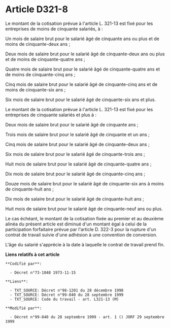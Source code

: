 # Article D321-8

Le montant de la cotisation prévue à l'article L. 321-13 est fixé pour les entreprises de moins de cinquante salariés, à :

Un mois de salaire brut pour le salarié âgé de cinquante ans ou plus et de moins de cinquante-deux ans ;

Deux mois de salaire brut pour le salarié âgé de cinquante-deux ans ou plus et de moins de cinquante-quatre ans ;

Quatre mois de salaire brut pour le salarié âgé de cinquante-quatre ans et de moins de cinquante-cinq ans ;

Cinq mois de salaire brut pour le salarié âgé de cinquante-cinq ans et de moins de cinquante-six ans ;

Six mois de salaire brut pour le salarié âgé de cinquante-six ans et plus.

Le montant de la cotisation prévue à l'article L. 321-13 est fixé pour les entreprises de cinquante salariés et plus à :

Deux  mois de salaire brut pour le salarié âgé de cinquante ans ;

Trois mois de salaire brut pour le salarié âgé de cinquante et un ans ;

Cinq mois de salaire brut pour le salarié âgé de cinquante-deux ans ;

Six mois de salaire brut pour le salarié âgé de cinquante-trois ans ;

Huit mois de salaire brut pour le salarié âgé de cinquante-quatre ans ;

Dix mois de salaire brut pour le salarié âgé de cinquante-cinq ans ;

Douze mois de salaire brut pour le salarié âgé de cinquante-six ans à moins de cinquante-huit ans ;

Dix mois de salaire brut pour le salarié âgé de cinquante-huit ans ;

Huit mois de salaire brut pour le salarié âgé de cinquante-neuf ans ou plus.

Le cas échéant, le montant de la cotisation fixée au premier et au deuxième alinéa du présent article est diminué d'un
montant égal à celui de la participation forfaitaire prévue par l'article D. 322-3 pour la rupture d'un contrat de travail
suivie d'une adhésion à une convention de conversion.

L'âge du salarié s'apprécie à la date à laquelle le contrat de travail prend fin.

**Liens relatifs à cet article**

	**Codifié par**:

	  - Décret n°73-1048 1973-11-15

	**Liens**:

	  - TXT_SOURCE: Décret n°98-1201 du 28 décembre 1998
	  - TXT_SOURCE: Décret n°99-840 du 28 septembre 1999
	  - TXT_SOURCE: Code du travail - art. L321-13 (M)

	**Modifié par**:

	  - Décret n°99-840 du 28 septembre 1999 - art. 1 () JORF 29 septembre 1999
